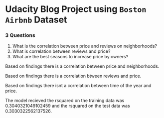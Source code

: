 # Udacity Blog Project using `Boston Airbnb` Dataset

### 3 Questions
1. What is the correlation between price and reviews on neighborhoods?
2. What is correlation between reviews and price?
3. What are the best seasons to increase price by owners?

Based on findings there is a correlation between price and neighborhoods.

Based on findings there is a correlation btween reviews and price.

Based on findings there isnt a correlation between time of the year and price.

The model recieved the rsquared on the training data was 0.3040321049102459 and the rsquared on the test data was 0.3030322562137526.
